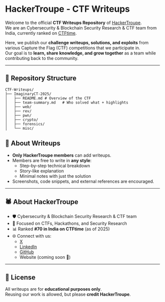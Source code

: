 # HackerTroupe - CTF Writeups

Welcome to the official **CTF Writeups Repository** of [HackerTroupe](https://github.com/HackerTroupe).  
We are an Cybersecurity & Blockchain Security Research & CTF team from India, currently ranked on [CTFtime](https://ctftime.org/team/382929).  

Here, we publish our **challenge writeups, solutions, and exploits** from various Capture the Flag (CTF) competitions that we participate in.  
Our goal is to **learn, share knowledge, and grow together** as a team while contributing back to the community.

---

## 📂 Repository Structure

```
CTF-Writeups/
├── ImaginaryCT-2025/
│   ├── README.md # Overview of the CTF
│   ├── team-summary.md   # Who solved what + highlights
│   ├── web/
│   ├── rev/
│   ├── pwn/
│   ├── crypto/
│   ├── forensics/
│   └── misc/
```

## 📝 About Writeups
- **Only HackerTroupe members** can add writeups.  
- Members are free to write in **any style**:  
  - Step-by-step technical breakdown  
  - Story-like explanation  
  - Minimal notes with just the solution  
- Screenshots, code snippets, and external references are encouraged.  

---

## 🕷️ About HackerTroupe
- 🛡️ Cybersecurity & Blockchain Security Research & CTF team
- 🎯 Focused on CTFs, Hackathons, and Security Research  
- 📊 Ranked **#70 in India on CTFtime** (as of 2025)  
- 🌐 Connect with us:  
  - [X](https://x.com/HackerTroupe)  
  - [LinkedIn](https://www.linkedin.com/company/hackertroupe/)  
  - [GitHub](https://github.com/HackerTroupe)  
  - Website (coming soon 🚀)  

---

## 📜 License
All writeups are for **educational purposes only**.  
Reusing our work is allowed, but please **credit HackerTroupe**.  